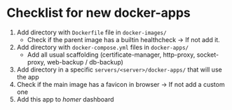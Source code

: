# Checklist for new docker-apps

1. Add directory with `Dockerfile` file in `docker-images/`
    - Check if the parent image has a builtin healthcheck -> If not add it.
2. Add directory with `docker-compose.yml` files in `docker-apps/`
    - Add all usual scaffolding (certificate-manager, http-proxy, socket-proxy, web-backup / db-backup)
3. Add directory in a specific `servers/<server>/docker-apps/` that will use the app
4. Check if the main image has a favicon in browser -> If not add a custom one
5. Add this app to _homer_ dashboard
